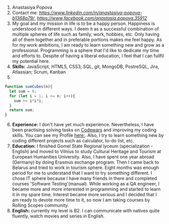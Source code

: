 1. Anastasiya Popova
2. Contact me: *https://www.linkedin.com/in/anastasiya-popova-b1368a79/*, *https://www.facebook.com/anastasia.popova.35912*
3. My goal and my mission in life is to be a happy person. Happiness is understood in different ways. I deem it as a successful combination of multiple spheres of life such as family, work, hobbies, etc. Only having all of them together and in preferable portions makes me feel happy. As for my work ambitions, I am ready to learn something new and grow as a professional. Programming is a sphere that I'd like to dedicate my time and efforts to. Despite of having a liberal education, I feel that I can fullfil my potential here.
4. **Skills:** JavaScript, HTML5, CSS3, SQL, git, MongoDB, PostreSQL, Jira, Atlassian; Scrum, Kanban
5. 
```javascript
function sumCubes(n){
  let sum = 0;
  for (let i = 1; i <= n; i++){
    sum += i*i*i;
  }
  return sum;
}
```
6. **Experience:** I don't have yet much experience. Nevertheless, I have been practising solving tasks on [Codewars](https://www.codewars.com/) and improving my coding skills. You can see my Profile [here:](https://www.codewars.com/users/a-popova). Also, I try to learn something new by coding different projects such as calculator, to-do list, etc. 
7. **Education:** I finished Gomel State Regional lyceum (specialization - English) and moved to Vilnius to study Cultural Heritage and Tourism at European Humanities University. Also, I have spent one year abroad (Germany) by doing Erasmus exchange program. Then I came back to Belarus and tried to work in tourism sphere. Eight months was enough period for me to understand that I want to try something different. I chose IT sphere because I have many friends in there and completed courses 'Software Testing'(manual). While working as a QA engineer, I became more and more interested in programming and started to learn it in my spare time. Interest became more serious and I decided that I am ready to devote more time to it, so now I am taking courses by Rolling Scopes community.
8. **English:** currently my level is B2. I can communicate with natives quite fluently, watch movies and series in English.
